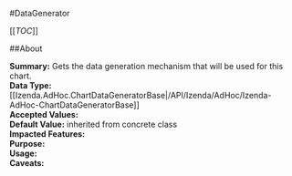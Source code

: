 #DataGenerator

[[_TOC_]]

##About

**Summary:**  Gets the data generation mechanism that will be used for this chart.   
**Data Type:** [[Izenda.AdHoc.ChartDataGeneratorBase|/API/Izenda/AdHoc/Izenda-AdHoc-ChartDataGeneratorBase]]  
**Accepted Values:**   
**Default Value:** inherited from concrete class  
**Impacted Features:**   
**Purpose:**   
**Usage:**   
**Caveats:**   

